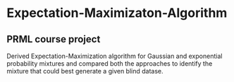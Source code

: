 # Expectation-Maximizaton-Algorithm
## PRML course project

Derived Expectation-Maximization algorithm for Gaussian and exponential probability mixtures and compared both the approaches to identify the mixture that could best generate a given blind datase.
